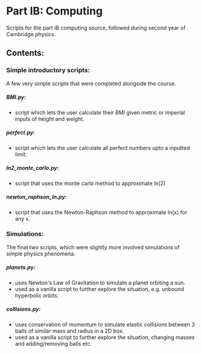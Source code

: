 # Part IB: Computing
Scripts for the part IB computing source, followed during second year of Cambridge physics.

## Contents:

### Simple introductory scripts:
A few very simple scripts that were completed alongside the course.

##### BMI.py:
- script which lets the user calculate their BMI given metric or imperial inputs of height and weight.

##### perfect.py:
- script which lets the user calculate all perfect numbers upto a inputted limit.

##### ln2_monte_carlo.py:
- script that uses the monte carlo method to approximate ln(2)

##### newton_raphson_ln.py:
- script that uses the Newton-Raphson method to approximate ln(x) for any x.

### Simulations:
The final two scripts, which were slightly more involved simulations of simple physics phenomena.

##### planets.py:
- uses Newton's Law of Gravitation to simulate a planet orbiting a sun.
- used as a vanilla script to further explore the situation, e.g. unbound hyperbolic orbits.

##### collisions.py:
- uses conservation of momentum to simulate elastic collisions between 3 balls of similar mass and radius in a 2D box.
- used as a vanilla script to further explore the situation, changing masses and adding/removing balls etc.



